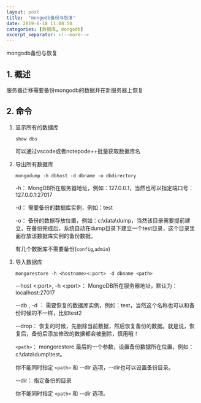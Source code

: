 ```yaml
---
layout: post
title:  "mongodb备份与恢复"
date: 2019-6-18 11:08:50
categories: [数据库, mongodb]
excerpt_separator: <!--more-->
---
```

mongodb备份与恢复
<!--more-->

## 1. 概述

服务器迁移需要备份mongodb的数据并在新服务器上恢复

## 2. 命令

1. 显示所有的数据库
    ```shell
    show dbs
    ```

    可以通过vscode或者notepode++批量获取数据库名

2. 导出所有数据库

    ```shell
    mongodump -h dbhost -d dbname -o dbdirectory
    ```
    -h：
    MongDB所在服务器地址，例如：127.0.0.1，当然也可以指定端口号：127.0.0.1:27017

    -d：
    需要备份的数据库实例，例如：test

    -o：
    备份的数据存放位置，例如：c:\data\dump，当然该目录需要提前建立，在备份完成后，系统自动在dump目录下建立一个test目录，这个目录里面存放该数据库实例的备份数据。

    有几个数据库不需要备份(`config`,`admin`)

3. 导入数据库

    ```shell
    mongorestore -h <hostname><:port> -d dbname <path>
    ```

    --host <:port>, -h <:port>：
    MongoDB所在服务器地址，默认为： localhost:27017

    --db , -d ：
    需要恢复的数据库实例，例如：test，当然这个名称也可以和备份时候的不一样，比如test2

    --drop：
    恢复的时候，先删除当前数据，然后恢复备份的数据。就是说，恢复后，备份后添加修改的数据都会被删除，慎用哦！

    `<path>`：
    mongorestore 最后的一个参数，设置备份数据所在位置，例如：c:\data\dump\test。

    你不能同时指定 `<path>` 和 --dir 选项，--dir也可以设置备份目录。

    --dir：
    指定备份的目录

    你不能同时指定 `<path>` 和 --dir 选项。


